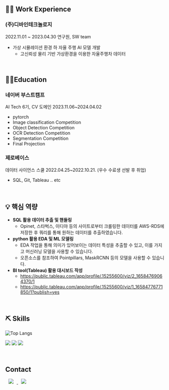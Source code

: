 
## 👨‍💻 Work Experience

### (주)디바인테크놀로지
2022.11.01 ~ 2023.04.30
연구원, SW team
- 가상 시뮬레이션 환경 하 자율 주행 AI 모델 개발
    - 고신뢰성 물리 기반 가상환경을 이용한 
    자율주행차 데이터
<br>

## 👨‍🎓Education

### 네이버 부스트캠프
AI Tech 6기, CV 도메인
2023.11.06~2024.04.02
- pytorch
- Image classification Competition
- Object Detection Competition
- OCR Detection Competition
- Segmentation Competition
- Final Projection

### 제로베이스 
데이터 사이언스 스쿨
2022.04.25~2022.10.21. 
(우수 수료생 선발 후 취업)
- SQL, Git, Tableau .. etc
<br>

## 💡 핵심 역량
- **SQL 활용 데이터 추출 및 핸들링**
    - Opinet, 스타벅스, 이디야 등의 사이트로부터 크롤링한 데이터를 AWS-RDS에 저장한 후 쿼리를 통해 원하는 데이터를 추출하였습니다.
- **python 활용 EDA 및 ML 모델링**
    - EDA 작업을 통해 의미가 있어보이는 데이터 특성을 추출할 수 있고, 이를 가지고 머신러닝 모델을 사용할 수 있습니다.
    - 오픈소스를 참조하여 Pointpillars, MaskRCNN 등의 모델을 사용할 수 있습니다.
- **BI tool(Tableau) 활용 대시보드 작성**
    - https://public.tableau.com/app/profile/.15255600/viz/2_16584769064370/1
    - https://public.tableau.com/app/profile/.15255600/viz/1_16584776771850/1?publish=yes
<br>

## ⛏ Skills
![Top Langs](https://github-readme-stats.vercel.app/api/top-langs/?username=Jungtaxi&&layout=compact&theme=dracula)
<p><img src="https://img.shields.io/badge/Python-3766AB?style=flat-square&logo=Python&logoColor=white"/> <img src="https://img.shields.io/badge/pytorch-EE4C2C?style=flat-square&logo=pytorch&logoColor=white"/> <img src="https://img.shields.io/badge/MySql-4479A1?style=flat-square&logo=mysql&logoColor=white"/></p>
<br>

## Contact
<p>
  <a href="https://callmescone.tistory.com/">
      <img src="http://img.shields.io/badge/Tech Blog-00D182?style=flat&logo=Emby&logoColor=white&link=https://callmescone.tistory.com/"
          style="height : auto; margin-left : 10px; margin-right : 10px;"/>
  </a>
  <a href="https://beagentleman7@gmail.com">
      <img src="http://img.shields.io/badge/Gmail-EA4335?style=flat&logo=Gmail&logoColor=white&link=https://beagentleman7@gmail.com"
          style="height : auto; margin-left : 10px; margin-right : 10px;"/>
  </a>
</p>
